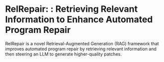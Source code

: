 # RelRepair: :  Retrieving Relevant Information to Enhance Automated Program Repair
RelRepair is a novel Retrieval-Augmented Generation (RAG) framework that improves automated program repair by retrieving relevant information and then steering an LLM to generate higher-quality patches.

